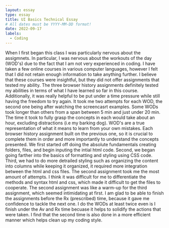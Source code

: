 ```yaml
---
layout: essay
type: essay
title: UI Basics Technical Essay
# All dates must be YYYY-MM-DD format!
date: 2022-09-17
labels: 
  - Coding
--- 
```


When I first began this class I was particularly nervous about the assigmnets. In particular, I was nervous about the workouts of the day (WOD's) due to the fact that I am not very experienced in coding. 
I have taken a few online courses in various computer languages, however I felt that I did not retain enough information to take anything further. I believe that these courses were insightful, but they did not offer assignments that tested my ability.
The three browser history assignments definitely tested my abilities in terms of what I have learned so far in this course. Additionally, it was really helpful to be put under a time pressure while still having the freedom to try again. 
It took me two attempts for each WOD, the second one being after watching the screencasrt examples. Some WODs took longer than others from a span between 5 min and just under 20 min. The time it took to fully grasp the concepts in each would take about an hour, excluding distractions (i.e my barking dog). 
WOD's are a true representation of what it means to learn from your own mistakes. 
Each browser history assignment built on the previous one, so it is crucial to complete them in order and more importantly to understand the concepts presented.
We first started off doing the absolute fundamentals creating folders, files, and begin inputing the intial html code. Second, we began going farther into the basics of formatting and styling using CSS code. Third, we had to do more detrailed styling such as organizing the content into columns while keeping it organized, it required more integration between the html and css files.
The second assignment took me the most amount of attempts. I think it was difficult for me to differentiate the methods and syntax html and css, which made it difficult to get the files to cooperate. 
The second assignment was like a warm-up for the third assignment, which seemed intimidating at first. 
I am glad to be able to finish the assignments before the Rx (prescribed) time, because it gave me confidence to tackle the next one. I do the WODs at least twice even is I finish under the Av and Rx time becuase it helps to solidify the actions that were taken. I find that the second time is also done in a more efficient manner which helps clean up my coding style. 
